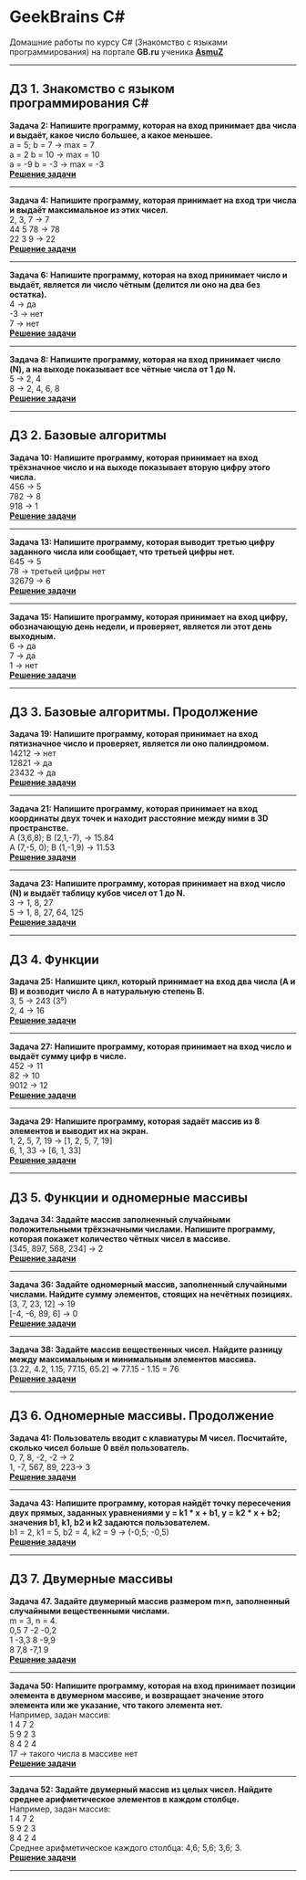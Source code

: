
# GeekBrains C#

Домашние работы по курсу C# (Знакомство с языками программирования) на портале **GB.ru** ученика **[AsmuZ](http://asmuz.ru)**
____
## ДЗ 1. Знакомство с языком программирования С#

**Задача 2: Напишите программу, которая на вход принимает два числа и выдаёт, какое число большее, а какое меньшее.**  
a = 5; b = 7 -> max = 7  
a = 2 b = 10 -> max = 10  
a = -9 b = -3 -> max = -3  
[**Решение задачи**](https://github.com/asmuz/GB_C_sharp/tree/master/task02/Program.cs)
____
**Задача 4: Напишите программу, которая принимает на вход три числа и выдаёт максимальное из этих чисел.**  
2, 3, 7 -> 7  
44 5 78 -> 78  
22 3 9 -> 22  
[**Решение задачи**](https://github.com/asmuz/GB_C_sharp/tree/master/task04/Program.cs)
____
**Задача 6: Напишите программу, которая на вход принимает число и выдаёт, является ли число чётным (делится ли оно на два без остатка).**  
4 -> да  
-3 -> нет  
7 -> нет  
[**Решение задачи**](https://github.com/asmuz/GB_C_sharp/tree/master/task06/Program.cs)
____
**Задача 8: Напишите программу, которая на вход принимает число (N), а на выходе показывает все чётные числа от 1 до N.**  
5 -> 2, 4  
8 -> 2, 4, 6, 8  
[**Решение задачи**](https://github.com/asmuz/GB_C_sharp/tree/master/task08/Program.cs)
____

## ДЗ 2. Базовые алгоритмы

**Задача 10: Напишите программу, которая принимает на вход трёхзначное число и на выходе показывает вторую цифру этого числа.**  
456 -> 5  
782 -> 8  
918 -> 1  
[**Решение задачи**](https://github.com/asmuz/GB_C_sharp/tree/master/task10/Program.cs)
____
**Задача 13: Напишите программу, которая выводит третью цифру заданного числа или сообщает, что третьей цифры нет.**  
645 -> 5  
78 -> третьей цифры нет  
32679 -> 6  
[**Решение задачи**](https://github.com/asmuz/GB_C_sharp/tree/master/task13/Program.cs)
____
**Задача 15: Напишите программу, которая принимает на вход цифру, обозначающую день недели, и проверяет, является ли этот день выходным.**  
6 -> да  
7 -> да  
1 -> нет  
[**Решение задачи**](https://github.com/asmuz/GB_C_sharp/tree/master/task15/Program.cs)
____

## ДЗ 3. Базовые алгоритмы. Продолжение

**Задача 19: Напишите программу, которая принимает на вход пятизначное число и проверяет, является ли оно палиндромом.**  
14212 -> нет  
12821 -> да  
23432 -> да  
[**Решение задачи**](https://github.com/asmuz/GB_C_sharp/tree/master/task19/Program.cs)
____
**Задача 21: Напишите программу, которая принимает на вход координаты двух точек и находит расстояние между ними в 3D пространстве.**  
A (3,6,8); B (2,1,-7), -> 15.84  
A (7,-5, 0); B (1,-1,9) -> 11.53  
[**Решение задачи**](https://github.com/asmuz/GB_C_sharp/tree/master/task21/Program.cs)
____
**Задача 23: Напишите программу, которая принимает на вход число (N) и выдаёт таблицу кубов чисел от 1 до N.**  
3 -> 1, 8, 27  
5 -> 1, 8, 27, 64, 125  
[**Решение задачи**](https://github.com/asmuz/GB_C_sharp/tree/master/task23/Program.cs)
____

## ДЗ 4. Функции

**Задача 25: Напишите цикл, который принимает на вход два числа (A и B) и возводит число A в натуральную степень B.**  
3, 5 -> 243 (3⁵)  
2, 4 -> 16  
[**Решение задачи**](https://github.com/asmuz/GB_C_sharp/tree/master/task25/Program.cs)
____
**Задача 27: Напишите программу, которая принимает на вход число и выдаёт сумму цифр в числе.**  
452 -> 11  
82 -> 10  
9012 -> 12  
[**Решение задачи**](https://github.com/asmuz/GB_C_sharp/tree/master/task27/Program.cs)
____
**Задача 29: Напишите программу, которая задаёт массив из 8 элементов и выводит их на экран.**  
1, 2, 5, 7, 19 -> [1, 2, 5, 7, 19]  
6, 1, 33 -> [6, 1, 33]  
[**Решение задачи**](https://github.com/asmuz/GB_C_sharp/tree/master/task29/Program.cs)
____

## ДЗ 5. Функции и одномерные массивы

**Задача 34: Задайте массив заполненный случайными положительными трёхзначными числами. Напишите программу, которая покажет количество чётных чисел в массиве.**  
[345, 897, 568, 234] -> 2  
[**Решение задачи**](https://github.com/asmuz/GB_C_sharp/tree/master/task34/Program.cs)
____
**Задача 36: Задайте одномерный массив, заполненный случайными числами. Найдите сумму элементов, стоящих на нечётных позициях.**  
[3, 7, 23, 12] -> 19  
[-4, -6, 89, 6] -> 0  
[**Решение задачи**](https://github.com/asmuz/GB_C_sharp/tree/master/task36/Program.cs)
____
**Задача 38: Задайте массив вещественных чисел. Найдите разницу между максимальным и минимальным элементов массива.**  
[3.22, 4.2, 1.15, 77.15, 65.2] => 77.15 - 1.15 = 76  
[**Решение задачи**](https://github.com/asmuz/GB_C_sharp/tree/master/task38/Program.cs)
____

## ДЗ 6. Одномерные массивы. Продолжение

**Задача 41: Пользователь вводит с клавиатуры M чисел. Посчитайте, сколько чисел больше 0 ввёл пользователь.**  
0, 7, 8, -2, -2 -> 2  
1, -7, 567, 89, 223-> 3  
[**Решение задачи**](https://github.com/asmuz/GB_C_sharp/tree/master/task41/Program.cs)
____
**Задача 43: Напишите программу, которая найдёт точку пересечения двух прямых, заданных уравнениями y = k1 * x + b1, y = k2 * x + b2; значения b1, k1, b2 и k2 задаются пользователем.**  
b1 = 2, k1 = 5, b2 = 4, k2 = 9 -> (-0,5; -0,5)  
[**Решение задачи**](https://github.com/asmuz/GB_C_sharp/tree/master/task42/Program.cs)
____

## ДЗ 7. Двумерные массивы

**Задача 47. Задайте двумерный массив размером m×n, заполненный случайными вещественными числами.**  
m = 3, n = 4.  
0,5 7 -2 -0,2  
1 -3,3 8 -9,9  
8 7,8 -7,1 9  
[**Решение задачи**](https://github.com/asmuz/GB_C_sharp/tree/master/task47/Program.cs)
____
**Задача 50: Напишите программу, которая на вход принимает позиции элемента в двумерном массиве, и возвращает значение этого элемента или же указание, что такого элемента нет.**  
Например, задан массив:  
1 4 7 2  
5 9 2 3  
8 4 2 4  
17 -> такого числа в массиве нет  
[**Решение задачи**](https://github.com/asmuz/GB_C_sharp/tree/master/task50/Program.cs)
____
**Задача 52: Задайте двумерный массив из целых чисел. Найдите среднее арифметическое элементов в каждом столбце.**  
Например, задан массив:  
1 4 7 2  
5 9 2 3  
8 4 2 4  
Среднее арифметическое каждого столбца: 4,6; 5,6; 3,6; 3.  
[**Решение задачи**](https://github.com/asmuz/GB_C_sharp/tree/master/task52/Program.cs)
____